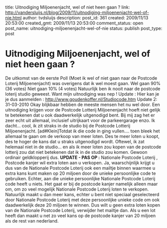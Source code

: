 title: Uitnodiging Miljoenenjacht, wel of niet heen gaan ?
link: http://vandersluijs.nl/blog/2009/11/uitnodiging-miljoenenjacht-wel-of-nie.html
author: tvdsluijs
description: 
post_id: 361
created: 2009/11/13 20:53:00
created_gmt: 2009/11/13 20:53:00
comment_status: open
post_name: uitnodiging-miljoenenjacht-wel-of-nie
status: publish
post_type: post

# Uitnodiging Miljoenenjacht, wel of niet heen gaan ?

De uitkomst van de eerste Poll (Moet ik wel of niet gaan naar de Postcode Loterij Miljoenenjacht) was overigens dat ik wel moest gaan. Wel gaan 90% (36 votes) Niet gaan 10% (4 votes) Natuurlijk ben ik nooit naar de postcode loterij studio geweest. Want mijn uitnodiging was nep ! Update : Hier kan je je dus aanmelden : <http://www.goudenkoffer.nl/Studiocode.htm> Update 2: 31-03-2010 Okay blijkbaar hebben de meeste mensen het nu wel door. Een uitnodiging krijgen voor de Postcode Lotterij Miljoenenjacht hoeft niet gelijk te betekenen dat u ook daadwerkelijk uitgenodigd bent. Bij mij zag het er zeer echt uit allemaal, inclusief uitrijkaart voor de parkeergarage enzo. Ik dacht… cool, ik zit straks in de studio bij de Postcode Lotterij Miljoenenjacht. [ad#Klein]Totdat ik die code in ging vullen…. toen bleek het allemaal te gaan om de verkoop van meer loten. Des te meer loten u koopt, des te hoger de kans dat u straks uitgenodigd wordt. Oftewel, ik zat helemaal niet in de studio… en als ik meer loten zou kopen van de postcode lotterij zou dat niet betekenen dat ik in de studio zou komen. Gewoon ordinair geldklopperij dus. **UPDATE - PAS OP :** Nationale Postcode Loterij , Postcode kanjer wil extra loten aan u verkopen. Ja, waarschijnlijk krijgt u dus van de Nationale Postcode Loterij ook een mailtje binnen waarmee u extra kans kunt maken op 20 miljoen door de unieke persoonlijke code te gebruiken. Echter, aan die unieke persoonlijke Nationale Postcode Loterij code heeft u niets. Het gaat er bij de postcode kanjer namelijk alleen maar om, om zo veel mogelijk Nationale Postcode Loterij loten te verkopen. Natuurlijk maakt u dan meer kans, echter u bent niet speciaal geselecteerd door Nationale Postcode Loterij met deze persoonlijke unieke code om ook daadwerkelijk deze 20 miljoen te winnen. Dus wilt u geen extra loten kopen van de Nationale Postcode Loterij, verwijder het mailtje dan. Als u een lot heeft dan maakt u net zo veel kans op de postcode kanjer van 20 miljoen als de rest van nederland.